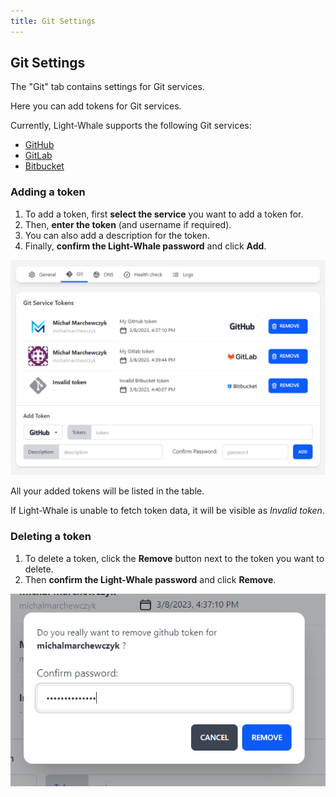 ```yaml
---
title: Git Settings
---
```


## Git Settings

The "Git" tab contains settings for Git services.

Here you can add tokens for Git services.

Currently, Light-Whale supports the following Git services:
- [GitHub](https://github.com)
- [GitLab](https://gitlab.com)
- [Bitbucket](https://bitbucket.org)


### Adding a token

1. To add a token, first **select the service** you want to add a token for.  
2. Then, **enter the token** (and username if required).  
3. You can also add a description for the token.  
4. Finally, **confirm the Light-Whale password** and click **Add**.

![](settings_git.PNG)

All your added tokens will be listed in the table.

If Light-Whale is unable to fetch token data, it will be visible as _Invalid token_.

### Deleting a token

1. To delete a token, click the **Remove** button next to the token you want to delete.
2. Then **confirm the Light-Whale password** and click **Remove**.

![](settings_git_remove.PNG)

